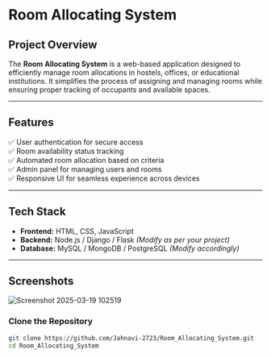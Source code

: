 #  Room Allocating System  
  

##  Project Overview  
The **Room Allocating System** is a web-based application designed to efficiently manage room allocations in hostels, offices, or educational institutions. It simplifies the process of assigning and managing rooms while ensuring proper tracking of occupants and available spaces.  

---

##  Features  
✅ User authentication for secure access  
✅ Room availability status tracking  
✅ Automated room allocation based on criteria  
✅ Admin panel for managing users and rooms  
✅ Responsive UI for seamless experience across devices  

---

##  Tech Stack  
- **Frontend:** HTML, CSS, JavaScript  
- **Backend:** Node.js / Django / Flask *(Modify as per your project)*  
- **Database:** MySQL / MongoDB / PostgreSQL *(Modify accordingly)*  

---

##  Screenshots 

![Screenshot 2025-03-19 102519](https://github.com/user-attachments/assets/54f14ca8-9a29-4689-8466-55e79b91a3c1)


###  Clone the Repository  
```bash
git clone https://github.com/Jahnavi-2723/Room_Allocating_System.git
cd Room_Allocating_System

